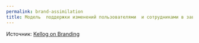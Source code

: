```yaml
---
permalink: brand-assimilation
title: Модель  поддержки изменений пользователями  и сотрудниками в зависимости от силы бренда
---
```


Источник:  [Kellog on Branding](/404)

